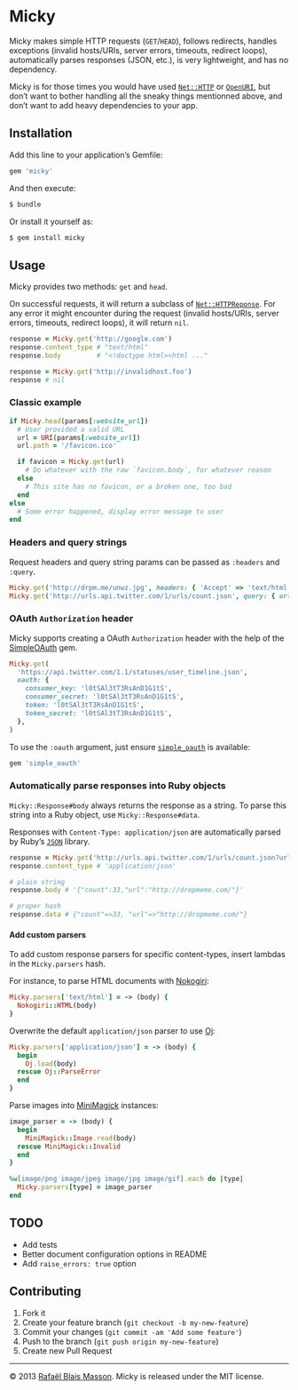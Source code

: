 # Micky

Micky makes simple HTTP requests (`GET`/`HEAD`), follows redirects, handles
exceptions (invalid hosts/URIs, server errors, timeouts, redirect loops),
automatically parses responses (JSON, etc.), is very lightweight, and has no
dependency.

Micky is for those times you would have used
[`Net::HTTP`](http://ruby-doc.org/stdlib/libdoc/net/http/rdoc/Net/HTTP.html‎)
or [`OpenURI`](http://ruby-doc.org/stdlib/libdoc/open-uri/rdoc/OpenURI.html),
but don’t want to bother handling all the sneaky things mentionned above, and
don’t want to add heavy dependencies to your app.

## Installation

Add this line to your application’s Gemfile:

```ruby
gem 'micky'
```

And then execute:

```sh
$ bundle
```

Or install it yourself as:

```sh
$ gem install micky
```

## Usage

Micky provides two methods: `get` and `head`.

On successful requests, it will return a subclass of
[`Net::HTTPReponse`](http://ruby-doc.org/stdlib/libdoc/net/http/rdoc/Net/HTTPResponse.html).
For any error it might encounter during the request (invalid hosts/URIs,
server errors, timeouts, redirect loops), it will return `nil`.

```ruby
response = Micky.get('http://google.com')
response.content_type # "text/html"
response.body         # "<!doctype html><html ..."

response = Micky.get('http://invalidhost.foo')
response # nil
```

### Classic example

```ruby
if Micky.head(params[:website_url])
  # User provided a valid URL
  url = URI(params[:website_url])
  url.path = '/favicon.ico'

  if favicon = Micky.get(url)
    # Do whatever with the raw `favicon.body`, for whatever reason
  else
    # This site has no favicon, or a broken one, too bad
  end
else
  # Some error happened, display error message to user
end
```

### Headers and query strings

Request headers and query string params can be passed as `:headers` and `:query`.

```ruby
Micky.get('http://drpm.me/unwz.jpg', headers: { 'Accept' => 'text/html' })
Micky.get('http://urls.api.twitter.com/1/urls/count.json', query: { url: 'dropmeme.com' })
```

### OAuth `Authorization` header

Micky supports creating a OAuth `Authorization` header with the help of the
[SimpleOAuth](https://github.com/laserlemon/simple_oauth) gem.

```ruby
Micky.get(
  'https://api.twitter.com/1.1/statuses/user_timeline.json',
  oauth: {
    consumer_key: 'l0tSAl3tT3RsAnD1G1tS',
    consumer_secret: 'l0tSAl3tT3RsAnD1G1tS',
    token: 'l0tSAl3tT3RsAnD1G1tS',
    token_secret: 'l0tSAl3tT3RsAnD1G1tS',
  },
)
```

To use the `:oauth` argument, just ensure [`simple_oauth`](http://rubygems.org/gems/simple_oauth) is available:

```ruby
gem 'simple_oauth'
```

### Automatically parse responses into Ruby objects

`Micky::Response#body` always returns the response as a string. To parse this
string into a Ruby object, use `Micky::Response#data`.

Responses with `Content-Type: application/json` are automatically parsed by
Ruby’s [`JSON`](http://ruby-doc.org/stdlib/libdoc/json/rdoc/JSON.html) library.

```ruby
response = Micky.get('http://urls.api.twitter.com/1/urls/count.json?url=dropmeme.com')
response.content_type # 'application/json'

# plain string
response.body # '{"count":33,"url":"http://dropmeme.com/"}'

# proper hash
response.data # {"count"=>33, "url"=>"http://dropmeme.com/"}
```

#### Add custom parsers

To add custom response parsers for specific content-types, insert lambdas in
the `Micky.parsers` hash.

For instance, to parse HTML documents with [Nokogiri](http://nokogiri.org):

```ruby
Micky.parsers['text/html'] = -> (body) {
  Nokogiri::HTML(body)
}
```

Overwrite the default `application/json` parser to use
[Oj](http://github.com/ohler55/oj):

```ruby
Micky.parsers['application/json'] = -> (body) {
  begin
    Oj.load(body)
  rescue Oj::ParseError
  end
}
```

Parse images into [MiniMagick](https://github.com/minimagick/minimagick)
instances:

```ruby
image_parser = -> (body) {
  begin
    MiniMagick::Image.read(body)
  rescue MiniMagick::Invalid
  end
}

%w[image/png image/jpeg image/jpg image/gif].each do |type|
  Micky.parsers[type] = image_parser
end
```

## TODO

- Add tests
- Better document configuration options in README
- Add `raise_errors: true` option

## Contributing

1. Fork it
2. Create your feature branch (`git checkout -b my-new-feature`)
3. Commit your changes (`git commit -am 'Add some feature'`)
4. Push to the branch (`git push origin my-new-feature`)
5. Create new Pull Request

---

© 2013 [Rafaël Blais Masson](http://rafbm.com). Micky is released under the MIT license.
